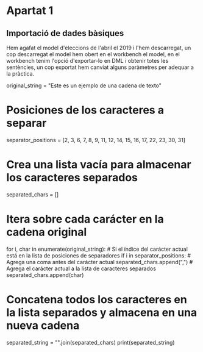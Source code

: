 # Apartat 1
## Importació de dades bàsiques
Hem agafat el model d'eleccions de l'abril el 2019 i l'hem descarregat, un cop descarregat el model hem obert en el workbench el model,
 en el workbench tenim l'opció d'exportar-lo en DML i obtenir totes les sentències, un cop exportat hem canviat alguns paràmetres per
  adequar a la pràctica.

original_string = "Este es un ejemplo de una cadena de texto"

# Posiciones de los caracteres a separar
separator_positions = [2, 3, 6, 7, 8, 9, 11, 12, 14, 15, 16, 17, 22, 23, 30, 31]

# Crea una lista vacía para almacenar los caracteres separados
separated_chars = []

# Itera sobre cada carácter en la cadena original
for i, char in enumerate(original_string):
    # Si el índice del carácter actual está en la lista de posiciones de separadores
    if i in separator_positions:
        # Agrega una coma antes del carácter actual
        separated_chars.append(",")
    # Agrega el carácter actual a la lista de caracteres separados
    separated_chars.append(char)

# Concatena todos los caracteres en la lista separados y almacena en una nueva cadena
separated_string = "".join(separated_chars)
print(separated_string)
